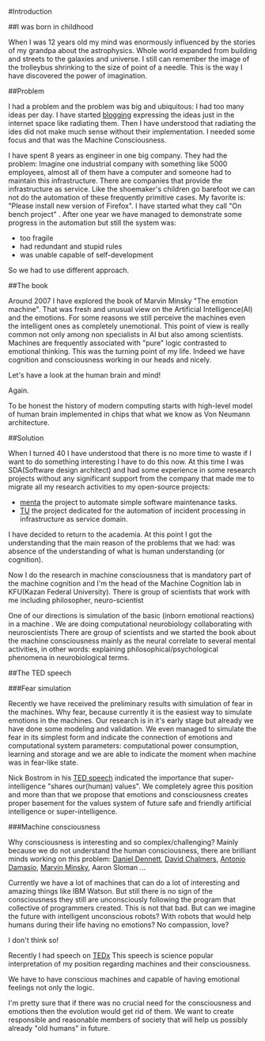 #Introduction

##I was born in childhood

When I was 12 years old my mind was enormously influenced by the stories of my grandpa about the astrophysics.
Whole world expanded from building and streets to the galaxies and universe.
I still can remember the image of the trolleybus shrinking to the size of point of a needle.
This is the way I have discovered the power of imagination.

##Problem

I had a problem and the problem was big and ubiquitous: I had too many ideas per day.
I have started [blogging](https://cosmicdustman.wordpress.com/category/rd/) expressing the
ideas just in the internet space like radiating them. Then I have understood that radiating the ides
did not make much sense without their implementation.
I needed some focus and that was the Machine Consciousness.

I have spent 8 years as engineer in one big company.
They had the problem:
Imagine one industrial company with something like 5000 employees, almost all of them have a computer
and someone had to maintain this infrastructure.
There are companies that provide the infrastructure
as service. Like the shoemaker's children go barefoot we can not do the automation of these frequently
primitive cases. My favorite is: "Please install new version of Firefox".
I have started what they call "On bench project" . After one year we have managed to demonstrate
some progress in the automation but still the system was:

* too fragile
* had redundant and stupid rules
* was unable capable of self-development

So we had to use different approach.

##The book

Around 2007 I have explored the book of Marvin Minsky "The emotion machine". That was fresh and unusual view on
the Artificial Intelligence(AI) and the emotions. For some reasons we still perceive the machines even the intelligent
ones as completely unemotional. This point of view is really common not only among non specialists in AI but also
among scientists. Machines are frequently associated with "pure" logic contrasted to emotional thinking. This was
the turning point of my life. Indeed we have cognition and consciousness working in our heads and nicely.

Let's have a look at the human brain and mind!

Again.

To be honest the history of modern computing starts with high-level model of human brain implemented in
chips that what we know as Von Neumann architecture.

##Solution

When I turned 40 I have understood that there is no more time to waste if I want to do something interesting
I have to do this now. At this time I was SDA(Software design architect) and had some experience in some research
projects without any significant support from the company that made me to migrate all my research
activities to my open-source projects:
* [menta](https://code.google.com/p/menta/) the project to automate simple software maintenance tasks.
* [TU](https://github.com/development-team/2) the project dedicated for the automation of incident processing in
infrastructure as service domain.

I have decided to return to the academia. At this point I got the understanding that the main reason of the
problems that we had: was absence of the understanding of what is human understanding (or cognition).

Now I do the research in machine consciousness that is mandatory part of the machine cognition and I'm the head of
the Machine Cognition lab in KFU(Kazan Federal University). There is group of scientists that work with me
including philosopher, neuro-scientist

One of our directions is simulation of the basic (inborn emotional reactions) in a machine .
We are doing computational neurobiology collaborating with neuroscientists 
There are group of scientists and we started the book about the machine consciousness mainly as the neural correlate
to several mental activities, in other words: explaining philosophical/psychological phenomena in neurobiological
terms.

##The TED speech

###Fear simulation

Recently we have received the preliminary results with simulation of fear in the machines.
Why fear, because currently it is the easiest way to simulate emotions in the machines.
Our research is in it's early
stage but already we have done some modeling and validation.
We even managed to simulate the fear in its simplest form
and indicate the connection of emotions and computational system parameters: computational power consumption,
learning and storage and we are able to indicate the moment when machine was in fear-like state.

Nick Bostrom in his [TED speech](http://www.ted.com/talks/nick_bostrom_what_happens_when_our_computers_get_smarter_than_we_are) indicated the importance that super-intelligence "shares our(human) values". We completely agree
this position and more than that we propose that emotions and consciousness 
creates proper basement for the values system of future safe and friendly artificial intelligence or
super-intelligence.

###Machine consciousness 

Why consciousness is interesting and so complex/challenging?
Mainly because we do not understand the human consciousness, there are brilliant minds working on this problem:
[Daniel Dennett](http://www.ted.com/talks/dan_dennett_on_our_consciousness), [David Chalmers](http://www.ted.com/talks/david_chalmers_how_do_you_explain_consciousness),
[Antonio Damasio](http://www.ted.com/talks/antonio_damasio_the_quest_to_understand_consciousness), [Marvin Minsky](https://en.wikipedia.org/wiki/The_Emotion_Machine), Aaron Sloman ...

Currently we have a lot of machines that can do a lot of interesting and amazing things like IBM Watson. But still
there is no sign of the consciousness they still are unconsciously following the program that collective of
programmers
created. This is not that bad. But can we imagine the future with intelligent unconscious robots? With robots
that would help humans during their life having no emotions? No compassion, love?

I don't think so!

Recently I had speech on [TEDx](https://www.youtube.com/watch?v=BLvS7h3kRbo)
This speech is science popular interpretation of my position regarding machines and their consciousness.

We have to have conscious machines and capable of having emotional feelings not only the logic.

I'm pretty sure that if there was no crucial need for the consciousness and emotions then the evolution would get rid
of them. We want to create responsible and reasonable members of society
that will help us possibly already "old humans" in future.



